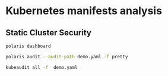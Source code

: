 # Kubernetes manifests analysis

## Static Cluster Security

```bash
polaris dashboard

polaris audit --audit-path demo.yaml -f pretty

kubeaudit all -f  demo.yaml 
```


